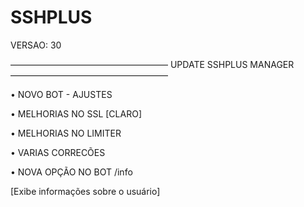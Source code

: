 # SSHPLUS

VERSAO: 30

——————————————————
UPDATE SSHPLUS MANAGER
——————————————————

• NOVO BOT - AJUSTES

• MELHORIAS NO SSL [CLARO]

• MELHORIAS NO LIMITER

• VARIAS CORRECÕES

• NOVA OPÇÃO NO BOT /info

[Exibe informações sobre o usuário] 
